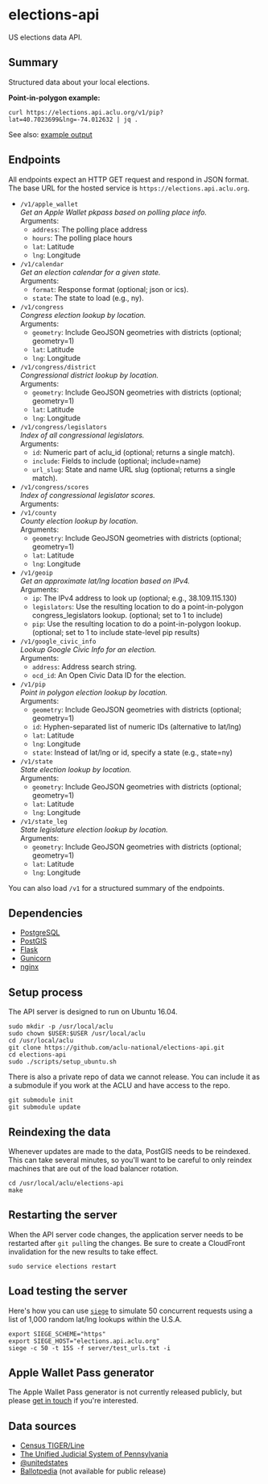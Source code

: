 # elections-api

US elections data API.

## Summary

Structured data about your local elections.

__Point-in-polygon example:__

```
curl https://elections.api.aclu.org/v1/pip?lat=40.7023699&lng=-74.012632 | jq .
```

See also: [example output](example-output.json)

## Endpoints

All endpoints expect an HTTP GET request and respond in JSON format. The base URL for the hosted service is `https://elections.api.aclu.org`.

* `/v1/apple_wallet`  
  *Get an Apple Wallet pkpass based on polling place info.*  
  Arguments:  
    - `address`: The polling place address
    - `hours`: The polling place hours
    - `lat`: Latitude
    - `lng`: Longitude
* `/v1/calendar`  
  *Get an election calendar for a given state.*  
  Arguments:  
    - `format`: Response format (optional; json or ics).
    - `state`: The state to load (e.g., ny).
* `/v1/congress`  
  *Congress election lookup by location.*  
  Arguments:  
    - `geometry`: Include GeoJSON geometries with districts (optional; geometry=1)
    - `lat`: Latitude
    - `lng`: Longitude
* `/v1/congress/district`  
  *Congressional district lookup by location.*  
  Arguments:  
    - `geometry`: Include GeoJSON geometries with districts (optional; geometry=1)
    - `lat`: Latitude
    - `lng`: Longitude
* `/v1/congress/legislators`  
  *Index of all congressional legislators.*  
  Arguments:  
    - `id`: Numeric part of aclu_id (optional; returns a single match).
    - `include`: Fields to include (optional; include=name)
    - `url_slug`: State and name URL slug (optional; returns a single match).
* `/v1/congress/scores`  
  *Index of congressional legislator scores.*  
  Arguments:  
* `/v1/county`  
  *County election lookup by location.*  
  Arguments:  
    - `geometry`: Include GeoJSON geometries with districts (optional; geometry=1)
    - `lat`: Latitude
    - `lng`: Longitude
* `/v1/geoip`  
  *Get an approximate lat/lng location based on IPv4.*  
  Arguments:  
    - `ip`: The IPv4 address to look up (optional; e.g., 38.109.115.130)
    - `legislators`: Use the resulting location to do a point-in-polygon congress_legislators lookup. (optional; set to 1 to include)
    - `pip`: Use the resulting location to do a point-in-polygon lookup. (optional; set to 1 to include state-level pip results)
* `/v1/google_civic_info`  
  *Lookup Google Civic Info for an election.*  
  Arguments:  
    - `address`: Address search string.
    - `ocd_id`: An Open Civic Data ID for the election.
* `/v1/pip`  
  *Point in polygon election lookup by location.*  
  Arguments:  
    - `geometry`: Include GeoJSON geometries with districts (optional; geometry=1)
    - `id`: Hyphen-separated list of numeric IDs (alternative to lat/lng)
    - `lat`: Latitude
    - `lng`: Longitude
    - `state`: Instead of lat/lng or id, specify a state (e.g., state=ny)
* `/v1/state`  
  *State election lookup by location.*  
  Arguments:  
    - `geometry`: Include GeoJSON geometries with districts (optional; geometry=1)
    - `lat`: Latitude
    - `lng`: Longitude
* `/v1/state_leg`  
  *State legislature election lookup by location.*  
  Arguments:  
    - `geometry`: Include GeoJSON geometries with districts (optional; geometry=1)
    - `lat`: Latitude
    - `lng`: Longitude


You can also load `/v1` for a structured summary of the endpoints.

## Dependencies

* [PostgreSQL](https://www.postgresql.org/)
* [PostGIS](http://postgis.net/)
* [Flask](http://flask.pocoo.org/)
* [Gunicorn](http://gunicorn.org/)
* [nginx](https://www.nginx.com/)

## Setup process

The API server is designed to run on Ubuntu 16.04.

```
sudo mkdir -p /usr/local/aclu
sudo chown $USER:$USER /usr/local/aclu
cd /usr/local/aclu
git clone https://github.com/aclu-national/elections-api.git
cd elections-api
sudo ./scripts/setup_ubuntu.sh
```

There is also a private repo of data we cannot release. You can include it as a submodule if you work at the ACLU and have access to the repo.

```
git submodule init
git submodule update
```

## Reindexing the data

Whenever updates are made to the data, PostGIS needs to be reindexed. This can take several minutes, so you'll want to be careful to only reindex machines that are out of the load balancer rotation.

```
cd /usr/local/aclu/elections-api
make
```

## Restarting the server

When the API server code changes, the application server needs to be restarted after `git pull`ing the changes. Be sure to create a CloudFront invalidation for the new results to take effect.

```
sudo service elections restart
```

## Load testing the server

Here's how you can use [`siege`](https://www.joedog.org/siege-home/) to simulate 50 concurrent requests using a list of 1,000 random lat/lng lookups within the U.S.A.

```
export SIEGE_SCHEME="https"
export SIEGE_HOST="elections.api.aclu.org"
siege -c 50 -t 15S -f server/test_urls.txt -i
```

## Apple Wallet Pass generator

The Apple Wallet Pass generator is not currently released publicly, but please [get in touch](dphiffer@aclu.org) if you're interested.

## Data sources

* [Census TIGER/Line](https://www.census.gov/geo/maps-data/data/tiger-line.html)
* [The Unified Judicial System of Pennsylvania](http://www.pacourts.us/news-and-statistics/cases-of-public-interest/league-of-women-voters-et-al-v-the-commonwealth-of-pennsylvania-et-al-159-mm-2017)
* [@unitedstates](https://github.com/unitedstates/congress-legislators)
* [Ballotpedia](https://ballotpedia.org/Main_Page) (not available for public release)
